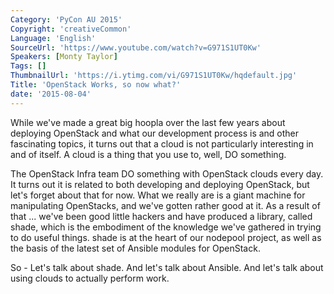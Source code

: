 ```yaml
---
Category: 'PyCon AU 2015'
Copyright: 'creativeCommon'
Language: 'English'
SourceUrl: 'https://www.youtube.com/watch?v=G971S1UT0Kw'
Speakers: [Monty Taylor]
Tags: []
ThumbnailUrl: 'https://i.ytimg.com/vi/G971S1UT0Kw/hqdefault.jpg'
Title: 'OpenStack Works, so now what?'
date: '2015-08-04'
---
```

While we've made a great big hoopla over the last few years about deploying OpenStack and what our development process is and other fascinating topics, it turns out that a cloud is not particularly interesting in and of itself. A cloud is a thing that you use to, well, DO something.

The OpenStack Infra team DO something with OpenStack clouds every day. It turns out it is related to both developing and deploying OpenStack, but let's forget about that for now. What we really are is a giant machine for manipulating OpenStacks, and we've gotten rather good at it. As a result of that ... we've been good little hackers and have produced a library, called shade, which is the embodiment of the knowledge we've gathered in trying to do useful things. shade is at the heart of our nodepool project, as well as the basis of the latest set of Ansible modules for OpenStack.

So - Let's talk about shade. And let's talk about Ansible. And let's talk about using clouds to actually perform work.

